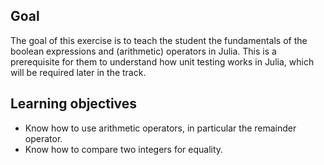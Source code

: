## Goal

The goal of this exercise is to teach the student the fundamentals of the boolean expressions and (arithmetic) operators in Julia.
This is a prerequisite for them to understand how unit testing works in Julia, which will be required later in the track.

## Learning objectives

- Know how to use arithmetic operators, in particular the remainder operator.
- Know how to compare two integers for equality.
